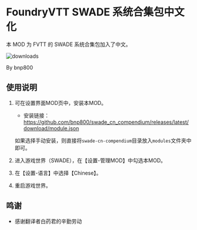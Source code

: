 # FoundryVTT SWADE 系统合集包中文化

本 MOD 为 FVTT 的 SWADE 系统合集包加入了中文。

![downloads](https://img.shields.io/github/downloads/bnp800/swade_cn_compendium/total)

By bnp800

## 使用说明

1. 可在设置界面MOD页中，安装本MOD。
   - 安装链接：https://github.com/bnp800/swade_cn_compendium/releases/latest/download/module.json
   
   如果选择手动安装，则直接将`swade-cn-compendium`目录放入`modules`文件夹中即可。
2. 进入游戏世界（SWADE），在【设置-管理MOD】中勾选本MOD。
3. 在【设置-语言】中选择【Chinese】。
4. 重启游戏世界。

## 鸣谢

* 感谢翻译者白药君的辛勤劳动
